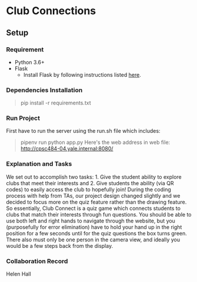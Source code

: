 # Club Connections

## Setup

### Requirement

- Python 3.6+
- Flask
  - Install Flask by following instructions listed [here](https://flask.palletsprojects.com/en/2.2.x/installation/).

### Dependencies Installation

> pip install -r requirements.txt

### Run Project
First have to run the server using the run.sh file which includes: 
 > pipenv run python app.py
 Here's the web address in web file: http://cpsc484-04.yale.internal:8080/

### Explanation and Tasks
  We set out to accomplish two tasks: 1. Give the student ability to explore clubs that meet their interests and 2. Give students the ability (via QR codes) to easily access the club to hopefully join! During the coding process with help from TAs, our project design changed slightly and we decided to focus more on the quiz feature rather than the drawing feature. So essentially, Club Connect is a quiz game which connects students to clubs that match their interests through fun questions. You should be able to use both left and right hands to navigate through the website, but you (purposefully for error elimination) have to hold your hand up in the right position for a few seconds until for the quiz questions the box turns green. There also must only be one person in the camera view, and ideally you would be a few steps back from the display. 

### Collaboration Record

Helen Hall
